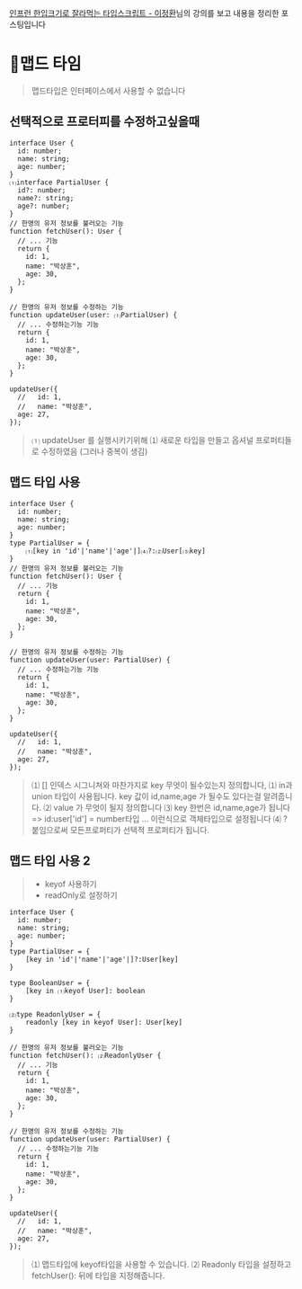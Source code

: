 [인프런 한입크기로 잘라먹는 타입스크립트 - 이정환](https://www.inflearn.com/course/%ED%95%9C%EC%9E%85-%ED%81%AC%EA%B8%B0-%ED%83%80%EC%9E%85%EC%8A%A4%ED%81%AC%EB%A6%BD%ED%8A%B8/dashboard)님의 강의를 보고
내용을 정리한 포스팅입니다

# 🥇맵드 타임

> 맵드타입은 인터페이스에서 사용할 수 없습니다

## 선택적으로 프로터피를 수정하고싶을때

```tsx
interface User {
  id: number;
  name: string;
  age: number;
}
⑴interface PartialUser {
  id?: number;
  name?: string;
  age?: number;
}
// 한명의 유저 정보를 불러오는 기능
function fetchUser(): User {
  // ... 기능
  return {
    id: 1,
    name: "박상훈",
    age: 30,
  };
}

// 한명의 유저 정보를 수정하는 기능
function updateUser(user: ⑴PartialUser) {
  // ... 수정하는기능 기능
  return {
    id: 1,
    name: "박상훈",
    age: 30,
  };
}

updateUser({
  //   id: 1,
  //   name: "박상훈",
  age: 27,
});
```

> ⑴ updateUser 를 실행시키기위해 ⑴ 새로운 타입을 만들고 옵셔널 프로퍼티들로 수정하였음 (그러나 중복이 생김)

## 맵드 타입 사용

```tsx
interface User {
  id: number;
  name: string;
  age: number;
}
type PartialUser = {
    ⑴[key in 'id'|'name'|'age'|]⑷?:⑵User[⑶key]
}
// 한명의 유저 정보를 불러오는 기능
function fetchUser(): User {
  // ... 기능
  return {
    id: 1,
    name: "박상훈",
    age: 30,
  };
}

// 한명의 유저 정보를 수정하는 기능
function updateUser(user: PartialUser) {
  // ... 수정하는기능 기능
  return {
    id: 1,
    name: "박상훈",
    age: 30,
  };
}

updateUser({
  //   id: 1,
  //   name: "박상훈",
  age: 27,
});
```

> ⑴ [] 인덱스 시그니쳐와 마찬가지로 key 무엇이 될수있는지 정의합니다,
> ⑴ in과 union 타입이 사용됩니다. key 값이 id,name,age 가 될수도 있다는걸 알려줍니다.
> ⑵ value 가 무엇이 될지 정의합니다
> ⑶ key 한번은 id,name,age가 됩니다 => id:user['id'] = number타입 ... 이런식으로 객체타입으로 설정됩니다
> ⑷ ?붙임으로써 모든프로퍼티가 선택적 프로퍼티가 됩니다.

## 맵드 타입 사용 2

> - keyof 사용하기
> - readOnly로 설정하기

```tsx
interface User {
  id: number;
  name: string;
  age: number;
}
type PartialUser = {
    [key in 'id'|'name'|'age'|]?:User[key]
}

type BooleanUser = {
    [key in ⑴keyof User]: boolean
}

⑵type ReadonlyUser = {
    readonly [key in keyof User]: User[key]
}

// 한명의 유저 정보를 불러오는 기능
function fetchUser(): ⑵ReadonlyUser {
  // ... 기능
  return {
    id: 1,
    name: "박상훈",
    age: 30,
  };
}

// 한명의 유저 정보를 수정하는 기능
function updateUser(user: PartialUser) {
  // ... 수정하는기능 기능
  return {
    id: 1,
    name: "박상훈",
    age: 30,
  };
}

updateUser({
  //   id: 1,
  //   name: "박상훈",
  age: 27,
});
```

> ⑴ 맵드타입에 keyof타입을 사용할 수 있습니다.
> ⑵ Readonly 타입을 설정하고 fetchUser(): 뒤에 타입을 지정해줍니다.
